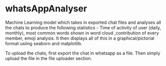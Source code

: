 # whatsAppAnalyser
Machine Learning model which takes in exported chat files and analyses all the chats to produce the following statistics - Time of activity of user (daily, monthly), most common words shown in word cloud ,contribution of every member, emoji analysis. It then displays all of this in a graphical/pictorial format usiing seaborn and matplotlib.

To upload the chats, first export the chat in whatsapp as a file. Then simply upload the file in the file uploader section.


